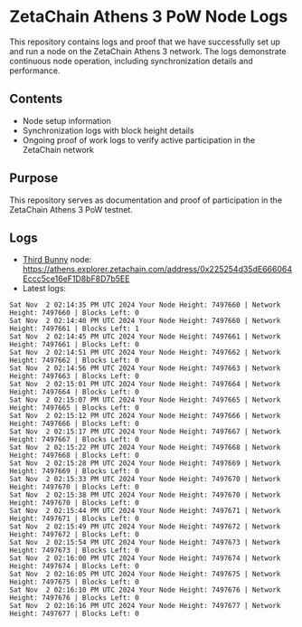 # ZetaChain Athens 3 PoW Node Logs
This repository contains logs and proof that we have successfully set up and run a node on the ZetaChain Athens 3 network. The logs demonstrate continuous node operation, including synchronization details and performance.

## Contents
- Node setup information
- Synchronization logs with block height details
- Ongoing proof of work logs to verify active participation in the ZetaChain network

## Purpose
This repository serves as documentation and proof of participation in the ZetaChain Athens 3 PoW testnet.

## Logs

- [Third Bunny](https://thirdbunny.xyz/) node: https://athens.explorer.zetachain.com/address/0x225254d35dE666064Eccc5ce16eF1D8bF8D7b5EE
- Latest logs:
```
Sat Nov  2 02:14:35 PM UTC 2024 Your Node Height: 7497660 | Network Height: 7497660 | Blocks Left: 0
Sat Nov  2 02:14:40 PM UTC 2024 Your Node Height: 7497660 | Network Height: 7497661 | Blocks Left: 1
Sat Nov  2 02:14:45 PM UTC 2024 Your Node Height: 7497661 | Network Height: 7497661 | Blocks Left: 0
Sat Nov  2 02:14:51 PM UTC 2024 Your Node Height: 7497662 | Network Height: 7497662 | Blocks Left: 0
Sat Nov  2 02:14:56 PM UTC 2024 Your Node Height: 7497663 | Network Height: 7497663 | Blocks Left: 0
Sat Nov  2 02:15:01 PM UTC 2024 Your Node Height: 7497664 | Network Height: 7497664 | Blocks Left: 0
Sat Nov  2 02:15:07 PM UTC 2024 Your Node Height: 7497665 | Network Height: 7497665 | Blocks Left: 0
Sat Nov  2 02:15:12 PM UTC 2024 Your Node Height: 7497666 | Network Height: 7497666 | Blocks Left: 0
Sat Nov  2 02:15:17 PM UTC 2024 Your Node Height: 7497667 | Network Height: 7497667 | Blocks Left: 0
Sat Nov  2 02:15:22 PM UTC 2024 Your Node Height: 7497668 | Network Height: 7497668 | Blocks Left: 0
Sat Nov  2 02:15:28 PM UTC 2024 Your Node Height: 7497669 | Network Height: 7497669 | Blocks Left: 0
Sat Nov  2 02:15:33 PM UTC 2024 Your Node Height: 7497670 | Network Height: 7497670 | Blocks Left: 0
Sat Nov  2 02:15:38 PM UTC 2024 Your Node Height: 7497670 | Network Height: 7497670 | Blocks Left: 0
Sat Nov  2 02:15:44 PM UTC 2024 Your Node Height: 7497671 | Network Height: 7497671 | Blocks Left: 0
Sat Nov  2 02:15:49 PM UTC 2024 Your Node Height: 7497672 | Network Height: 7497672 | Blocks Left: 0
Sat Nov  2 02:15:54 PM UTC 2024 Your Node Height: 7497673 | Network Height: 7497673 | Blocks Left: 0
Sat Nov  2 02:16:00 PM UTC 2024 Your Node Height: 7497674 | Network Height: 7497674 | Blocks Left: 0
Sat Nov  2 02:16:05 PM UTC 2024 Your Node Height: 7497675 | Network Height: 7497675 | Blocks Left: 0
Sat Nov  2 02:16:10 PM UTC 2024 Your Node Height: 7497676 | Network Height: 7497676 | Blocks Left: 0
Sat Nov  2 02:16:16 PM UTC 2024 Your Node Height: 7497677 | Network Height: 7497677 | Blocks Left: 0
```
